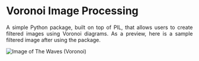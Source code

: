 # Voronoi Image Processing

<p align = 'justify'>
A simple Python package, built on top of PIL, that allows users to create filtered
images using Voronoi diagrams. As a preview, here is a sample filtered image after using the package.
</p>

![Image of The Waves (Voronoi)](https://github.com/xnell90/voronoi_image_processing/blob/master/NewWave.jpg)
